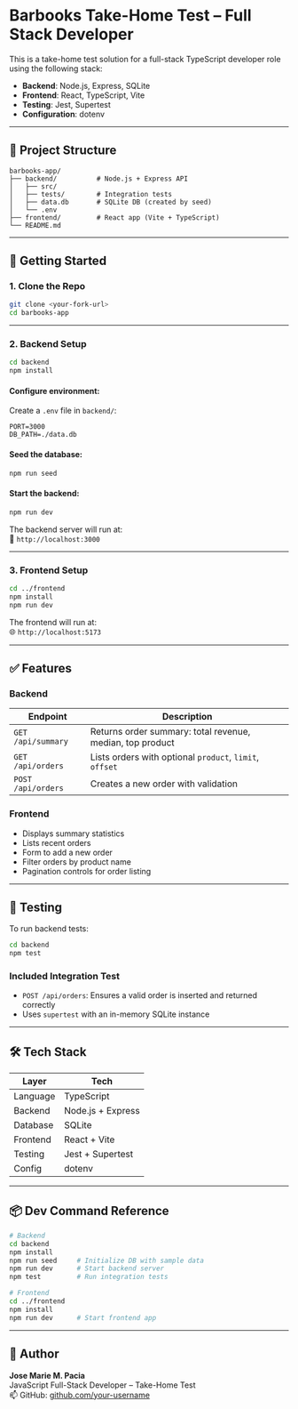 # Barbooks Take-Home Test – Full Stack Developer

This is a take-home test solution for a full-stack TypeScript developer role using the following stack:

- **Backend**: Node.js, Express, SQLite
- **Frontend**: React, TypeScript, Vite
- **Testing**: Jest, Supertest
- **Configuration**: dotenv

---

## 📁 Project Structure

```
barbooks-app/
├── backend/          # Node.js + Express API
│   ├── src/
│   ├── tests/        # Integration tests
│   ├── data.db       # SQLite DB (created by seed)
│   └── .env
├── frontend/         # React app (Vite + TypeScript)
└── README.md
```

---

## 🚀 Getting Started

### 1. Clone the Repo

```bash
git clone <your-fork-url>
cd barbooks-app
```

---

### 2. Backend Setup

```bash
cd backend
npm install
```

#### Configure environment:

Create a `.env` file in `backend/`:

```
PORT=3000
DB_PATH=./data.db
```

#### Seed the database:

```bash
npm run seed
```

#### Start the backend:

```bash
npm run dev
```

The backend server will run at:  
📡 `http://localhost:3000`

---

### 3. Frontend Setup

```bash
cd ../frontend
npm install
npm run dev
```

The frontend will run at:  
🌐 `http://localhost:5173`

---

## ✅ Features

### Backend

| Endpoint           | Description                                                 |
|--------------------|-------------------------------------------------------------|
| `GET /api/summary` | Returns order summary: total revenue, median, top product   |
| `GET /api/orders`  | Lists orders with optional `product`, `limit`, `offset`     |
| `POST /api/orders` | Creates a new order with validation                         |

### Frontend

- Displays summary statistics
- Lists recent orders
- Form to add a new order
- Filter orders by product name
- Pagination controls for order listing

---

## 🧪 Testing

To run backend tests:

```bash
cd backend
npm test
```

### Included Integration Test

- `POST /api/orders`: Ensures a valid order is inserted and returned correctly
- Uses `supertest` with an in-memory SQLite instance

---

## 🛠 Tech Stack

| Layer     | Tech                |
|-----------|---------------------|
| Language  | TypeScript          |
| Backend   | Node.js + Express   |
| Database  | SQLite              |
| Frontend  | React + Vite        |
| Testing   | Jest + Supertest    |
| Config    | dotenv              |

---

## 📦 Dev Command Reference

```bash
# Backend
cd backend
npm install
npm run seed     # Initialize DB with sample data
npm run dev      # Start backend server
npm test         # Run integration tests

# Frontend
cd ../frontend
npm install
npm run dev      # Start frontend app
```

---

## 🙌 Author

**Jose Marie M. Pacia**  
JavaScript Full-Stack Developer – Take-Home Test  
📫 GitHub: [github.com/your-username](https://github.com/your-username)
